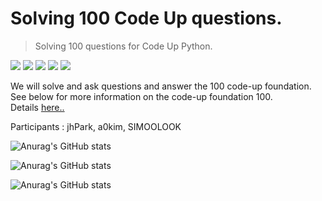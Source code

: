 # Solving 100 Code Up questions.

> Solving 100 questions for Code Up Python.

<img src="https://img.shields.io/badge/Python-000000?style=flat-square&logo=Python&logoColor=3776AB"/>    <img src="https://img.shields.io/badge/Pycharm-000002?style=flat-square&logo=Pycharm&logoColor=green"/>     <img src="https://img.shields.io/badge/git-000000?style=flat-square&logo=git&logoColor=withe"/>    <img src="https://img.shields.io/badge/Anaconda-000000?style=flat-square&logo=git&logoColor=44A833"/> <img src="https://img.shields.io/badge/Visual Studio Code-000000?style=flat-square&logo=Visual Studio Code&logoColor=007ACC"/> 
<p> 
We will solve and ask questions and answer the 100 code-up foundation.<br>
See below for more information on the code-up foundation 100.<br>
Details 
<a href="https://codeup.kr/problemsetsol.php?psid=33" target="_blank">here..</a><p>
Participants : jhPark, a0kim, SIMOOLOOK<p>

![Anurag's GitHub stats](https://github-readme-stats.vercel.app/api?username=pwjdgus&show_icons=true&theme=onedark) <p>
![Anurag's GitHub stats](https://github-readme-stats.vercel.app/api?username=a0kim&show_icons=true&theme=radical) <p>
![Anurag's GitHub stats](https://github-readme-stats.vercel.app/api?username=SIMOOLOOK&show_icons=true&theme=radical)


